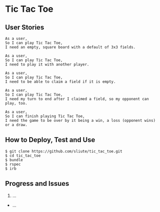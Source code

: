 # Tic Tac Toe

## User Stories
```
As a user,
So I can play Tic Tac Toe,
I need an empty, square board with a default of 3x3 fields.

As a user,
So I can play Tic Tac Toe,
I need to play it with another player.

As a user,
So I can play Tic Tac Toe,
I need to be able to claim a field if it is empty.

As a user,
So I can play Tic Tac Toe,
I need my turn to end after I claimed a field, so my opponent can play, too.

As a user,
So I can finish playing Tic Tac Toe,
I need the game to be over by it being a win, a loss (opponent wins) or a draw.

```

## How to Deploy, Test and Use
```
$ git clone https://github.com/sliute/tic_tac_toe.git
$ cd tic_tac_toe
$ bundle
$ rspec
$ irb
```

## Progress and Issues

1. ...
  * ...
